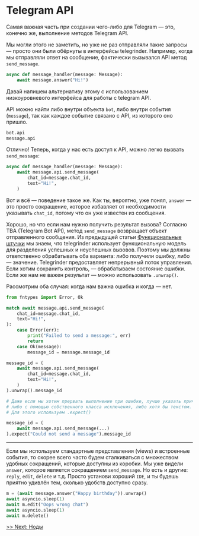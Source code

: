 # Telegram API

Самая важная часть при создании чего-либо для Telegram — это, конечно же, выполнение методов Telegram API.

Мы могли этого не заметить, но уже не раз отправляли такие запросы — просто они были обёрнуты в интерфейсы telegrinder. Например, когда мы отправляли ответ на сообщение, фактически вызывался API метод `send_message`.


```python
async def message_handler(message: Message):
    await message.answer("Hi!")
```

Давай напишем альтернативу этому с использованием низкоуровневого интерфейса для работы с telegram API.

API можно найти либо внутри объекта `bot`, либо внутри события (`message`), так как каждое событие связано с API, из которого оно пришло.

```python
bot.api
message.api
```

Отлично! Теперь, когда у нас есть доступ к API, можно легко вызвать `send_message`:

```python
async def message_handler(message: Message):
    await message.api.send_message(
        chat_id=message.chat_id,
        text="Hi!",
    )
```

Вот и всё — поведение такое же. Как ты, вероятно, уже понял, `answer` — это просто сокращение, которое избавляет от необходимости указывать `chat_id`, потому что он уже известен из сообщения.

Хорошо, но что если нам нужно получить результат вызова? Согласно TBA (Telegram Bot API), метод `send_message` возвращает объект отправленного сообщения. Из предыдущей статьи [Функциональные штучки](3_functional_bits.md) мы знаем, что telegrinder использует функциональную модель для разделения успешных и неуспешных вызовов. Поэтому мы должны ответственно обрабатывать оба варианта: либо получили ошибку, либо — значение. Telegrinder предоставляет непрерывный поток управления. Если хотим сохранить контроль, — обрабатываем состояние ошибки. Если же нам не важен результат — можно использовать `.unwrap()`.

Рассмотрим оба случая: когда нам важна ошибка и когда — нет.

```python
from fntypes import Error, Ok

match await message.api.send_message(
    chat_id=message.chat_id,
    text="Hi!",
):
    case Error(err):
        print("Failed to send a message:", err)
        return
    case Ok(message):
        message_id = message.message_id
```

```python
message_id = (
    await message.api.send_message(
        chat_id=message.chat_id,
        text="Hi!",
    )
).unwrap().message_id

# Даже если мы хотим прервать выполнение при ошибке, лучше указать причину этой ошибки —
# либо с помощью собственного класса исключения, либо хотя бы текстом.
# Для этого используем .expect()

message_id = (
    await message.api.send_message(...)
).expect("Could not send a message").message_id
```

---

Если мы используем стандартные представления (views) и встроенные события, то скорее всего часто будем сталкиваться с множеством удобных сокращений, которые доступны из коробки. Мы уже видели `answer`, которое является сокращением `send_message`. Но есть и другие: `reply`, `edit`, `delete` и т.д. Просто установи хороший `IDE`, и ты будешь приятно удивлён тем, сколько удобств доступно сразу.

```python
m = (await message.answer("Happy birthday")).unwrap()
await asyncio.sleep(1)
await m.edit("Oops wrong chat")
await asyncio.sleep(1)
await m.delete()
```

[>> Next: Ноды](5_nodes.md)
